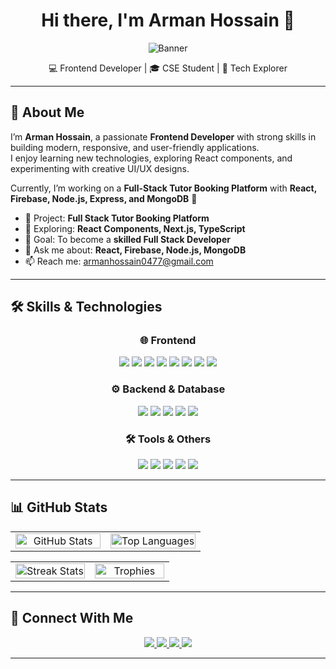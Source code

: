 <h1 align="center">Hi there, I'm Arman Hossain 👋</h1>

<p align="center">
  <img src="https://i.ibb.co.com/Gvfs2Cq9/Gray-Minimalist-Web-Development-Linkedin-Banner-1.png" alt="Banner" />
</p>

<p align="center">
  💻 Frontend Developer | 🎓 CSE Student | 🚀 Tech Explorer
</p>

---

## 🚀 About Me  

I’m **Arman Hossain**, a passionate **Frontend Developer** with strong skills in building modern, responsive, and user-friendly applications.  
I enjoy learning new technologies, exploring React components, and experimenting with creative UI/UX designs.  

Currently, I’m working on a **Full-Stack Tutor Booking Platform** with **React, Firebase, Node.js, Express, and MongoDB** 🚀  

- 🔭 Project: **Full Stack Tutor Booking Platform**  
- 🌱 Exploring: **React Components, Next.js, TypeScript**  
- 🎯 Goal: To become a **skilled Full Stack Developer**  
- 💬 Ask me about: **React, Firebase, Node.js, MongoDB**  
- 📫 Reach me: [armanhossain0477@gmail.com](mailto:armanhossain0477@gmail.com)  

---

## 🛠 Skills & Technologies  

<div align="center">

### 🌐 Frontend  
<p>
  <img src="https://img.shields.io/badge/HTML5-E34F26?logo=html5&logoColor=white" />
  <img src="https://img.shields.io/badge/CSS3-1572B6?logo=css3&logoColor=white" />
  <img src="https://img.shields.io/badge/Bootstrap-7952B3?logo=bootstrap&logoColor=white" />
  <img src="https://img.shields.io/badge/Tailwind_CSS-38B2AC?logo=tailwind-css&logoColor=white" />
  <img src="https://img.shields.io/badge/JavaScript-F7DF1E?logo=javascript&logoColor=black" />
  <img src="https://img.shields.io/badge/React-61DAFB?logo=react&logoColor=black" />
  <img src="https://img.shields.io/badge/React_Router-CA4245?logo=react-router&logoColor=white" />
  <img src="https://img.shields.io/badge/DOM-ffcc00?logo=javascript&logoColor=black" />
</p>

### ⚙️ Backend & Database  
<p>
  <img src="https://img.shields.io/badge/Node.js-339933?logo=node.js&logoColor=white" />
  <img src="https://img.shields.io/badge/Express.js-000000?logo=express&logoColor=white" />
  <img src="https://img.shields.io/badge/MongoDB-47A248?logo=mongodb&logoColor=white" />
  <img src="https://img.shields.io/badge/Firebase-FFCA28?logo=firebase&logoColor=black" />
  <img src="https://img.shields.io/badge/Axios-5A29E4?logo=axios&logoColor=white" />
</p>

### 🛠 Tools & Others  
<p>
  <img src="https://img.shields.io/badge/Git-F05032?logo=git&logoColor=white" />
  <img src="https://img.shields.io/badge/GitHub-181717?logo=github&logoColor=white" />
  <img src="https://img.shields.io/badge/VS_Code-007ACC?logo=visual-studio-code&logoColor=white" />
  <img src="https://img.shields.io/badge/Figma-F24E1E?logo=figma&logoColor=white" />
  <img src="https://img.shields.io/badge/Vercel-000000?logo=vercel&logoColor=white" />
</p>

</div>

---

## 📊 GitHub Stats

<!-- Row 1: GitHub Stats + Top Languages -->
<table width="100%">
  <tr>
    <td width="50%" align="center">
      <img src="https://github-readme-stats.vercel.app/api?username=ArmanHossainWeb&show_icons=true&count_private=true&theme=tokyonight&hide_border=true" alt="GitHub Stats" width="100%" />
    </td>
    <td width="50%" align="center">
      <img src="https://github-readme-stats.vercel.app/api/top-langs/?username=ArmanHossainWeb&layout=compact&hide_border=true&theme=tokyonight" alt="Top Languages" width="100%" />
    </td>
  </tr>
</table>

<!-- Row 2: Streak Stats + Trophies -->
<table width="100%">
  <tr>
    <td width="50%" align="center">
      <img src="https://github-readme-streak-stats.herokuapp.com/?user=ArmanHossainWeb&theme=gruvbox&hide_border=true" alt="Streak Stats" width="100%" />
    </td>
    <td width="50%" align="center">
      <img src="https://github-profile-trophy.vercel.app/?username=ArmanHossainWeb&theme=gruvbox&no-frame=true&row=1&column=4" alt="Trophies" width="100%" />
    </td>
  </tr>
</table>

---

## 🔗 Connect With Me  

<p align="center">
  <a href="mailto:armanhossain0477@gmail.com">
    <img src="https://img.shields.io/badge/Email-D14836?style=for-the-badge&logo=gmail&logoColor=white"/>
  </a>
  <a href="https://www.linkedin.com/in/armanhossainweb/" target="_blank">
    <img src="https://img.shields.io/badge/LinkedIn-0077B5?style=for-the-badge&logo=linkedin&logoColor=white"/>
  </a>
  <a href="https://x.com/ArmanHossa17674" target="_blank">
    <img src="https://img.shields.io/badge/Twitter-1DA1F2?style=for-the-badge&logo=twitter&logoColor=white"/>
  </a>
  <a href="https://arman-portfolio.vercel.app" target="_blank">
    <img src="https://img.shields.io/badge/Portfolio-FF5722?style=for-the-badge&logo=react&logoColor=white"/>
  </a>
</p>

---
